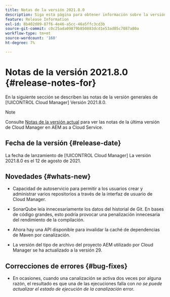 ```yaml
---
title: Notas de la versión 2021.8.0
description: Siga esta página para obtener información sobre la versión 2021.8.0 de Cloud Manager
feature: Release Information
exl-id: 8b402d09-87f6-4e46-a5cc-46a5ffc3cd3b
source-git-commit: c0c25ada09879b850883dcd1e53ad05c7087a80a
workflow-type: tm+mt
source-wordcount: '160'
ht-degree: 7%

---
```


# Notas de la versión 2021.8.0 {#release-notes-for}

En la siguiente sección se describen las notas de la versión generales de [!UICONTROL Cloud Manager] Versión 2021.8.0.

>[!NOTE]
>Consulte [Notas de la versión actual](https://experienceleague.adobe.com/docs/experience-manager-cloud-service/onboarding/getting-access/release-notes-cloud-manager/release-notes-cm-current.html?lang=en#getting-access) para ver las notas de la última versión de Cloud Manager en AEM as a Cloud Service.

## Fecha de la versión {#release-date}

La fecha de lanzamiento de [!UICONTROL Cloud Manager] La versión 2021.8.0 es el 12 de agosto de 2021.


## Novedades {#whats-new}

* Capacidad de autoservicio para permitir a los usuarios crear y administrar varios repositorios a través de la interfaz de usuario de Cloud Manager.

* SonarQube leía innecesariamente los datos del historial de Git. En bases de código grandes, esto podría provocar una penalización innecesaria del rendimiento de la compilación.

* Ahora hay una API disponible para invalidar la caché de dependencias de Maven por canalización.

* La versión del tipo de archivo del proyecto AEM utilizado por Cloud Manager se ha actualizado a la versión 29.

## Correcciones de errores {#bug-fixes}

* En ocasiones, cuando una canalización se activa dos veces por alguna razón, el resultado es que una de las ejecuciones falla con *no se puede actualizar el estado de ejecución de la canalización* error.
